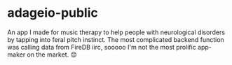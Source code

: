 # adageio-public

An app I made for music therapy to help people with neurological disorders by tapping into feral pitch instinct. 
The most complicated backend function was calling data from FireDB iirc, sooooo I'm not the most prolific app-maker on the market. :blush:
